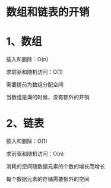 # 数组和链表的开销

# 1、数组

插入和删除：O(n)

求前驱和随机访问：O(1)

需要提前为数组分配空间

当数组是满的时候，没有额外的开销



# 2、链表

插入和删除：O(1)

求前驱和随机访问：O(n)

消耗的空间随数据元素的个数的增长而增长

每个数据元素的存储需要额外的空间
